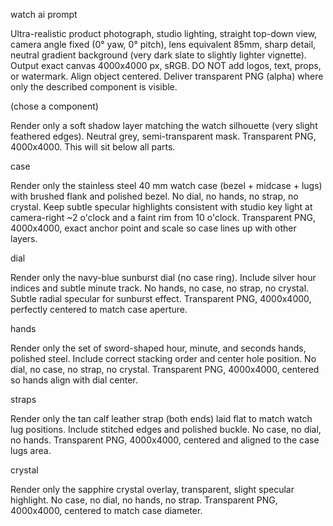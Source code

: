 watch ai prompt

Ultra-realistic product photograph, studio lighting, straight top-down view, camera angle fixed (0° yaw, 0° pitch), lens equivalent 85mm, sharp detail, neutral gradient background (very dark slate to slightly lighter vignette). Output exact canvas 4000x4000 px, sRGB. DO NOT add logos, text, props, or watermark. Align object centered. Deliver transparent PNG (alpha) where only the described component is visible.

(chose a component)

Render only a soft shadow layer matching the watch silhouette (very slight feathered edges). Neutral grey, semi-transparent mask. Transparent PNG, 4000x4000. This will sit below all parts.


case

Render only the stainless steel 40 mm watch case (bezel + midcase + lugs) with brushed flank and polished bezel. No dial, no hands, no strap, no crystal. Keep subtle specular highlights consistent with studio key light at camera-right ~2 o'clock and a faint rim from 10 o'clock. Transparent PNG, 4000x4000, exact anchor point and scale so case lines up with other layers.


dial

Render only the navy-blue sunburst dial (no case ring). Include silver hour indices and subtle minute track. No hands, no case, no strap, no crystal. Subtle radial specular for sunburst effect. Transparent PNG, 4000x4000, perfectly centered to match case aperture.

hands

Render only the set of sword-shaped hour, minute, and seconds hands, polished steel. Include correct stacking order and center hole position. No dial, no case, no strap, no crystal. Transparent PNG, 4000x4000, centered so hands align with dial center.


straps

Render only the tan calf leather strap (both ends) laid flat to match watch lug positions. Include stitched edges and polished buckle. No case, no dial, no hands. Transparent PNG, 4000x4000, centered and aligned to the case lugs area.


crystal

Render only the sapphire crystal overlay, transparent, slight specular highlight. No case, no dial, no hands, no strap. Transparent PNG, 4000x4000, centered to match case diameter.
